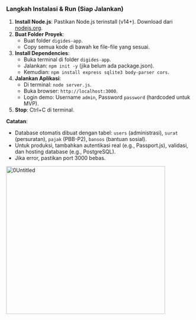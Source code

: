 

### Langkah Instalasi & Run (Siap Jalankan)
1. **Install Node.js**: Pastikan Node.js terinstall (v14+). Download dari [nodejs.org](https://nodejs.org).
2. **Buat Folder Proyek**:
   - Buat folder `digides-app`.
   - Copy semua kode di bawah ke file-file yang sesuai.
3. **Install Dependencies**:
   - Buka terminal di folder `digides-app`.
   - Jalankan: `npm init -y` (jika belum ada package.json).
   - Kemudian: `npm install express sqlite3 body-parser cors`.
4. **Jalankan Aplikasi**:
   - Di terminal: `node server.js`.
   - Buka browser: `http://localhost:3000`.
   - Login demo: Username `admin`, Password `password` (hardcoded untuk MVP).
5. **Stop**: Ctrl+C di terminal.

**Catatan**: 
- Database otomatis dibuat dengan tabel: `users` (administrasi), `surat` (persuratan), `pajak` (PBB-P2), `bansos` (bantuan sosial).
- Untuk produksi, tambahkan autentikasi real (e.g., Passport.js), validasi, dan hosting database (e.g., PostgreSQL).
- Jika error, pastikan port 3000 bebas.

<img width="429" height="399" alt="0Untitled" src="https://github.com/user-attachments/assets/34ac2c6d-9d8a-4506-b6d0-06f7aece318b" />

